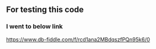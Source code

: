 ## For testing this code 
### I went to below link
https://www.db-fiddle.com/f/rcd1ana2MBdqszfPQn95k6/0
